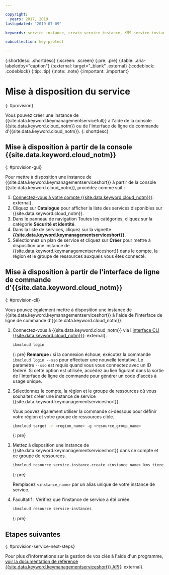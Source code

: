 ```yaml
---

copyright:
  years: 2017, 2019
lastupdated: "2019-07-09"

keywords: service instance, create service instance, KMS service instance, Key Protect service instance

subcollection: key-protect

---
```


{:shortdesc: .shortdesc}
{:screen: .screen}
{:pre: .pre}
{:table: .aria-labeledby="caption"}
{:external: target="_blank" .external}
{:codeblock: .codeblock}
{:tip: .tip}
{:note: .note}
{:important: .important}

# Mise à disposition du service
{: #provision}

Vous pouvez créer une instance de {{site.data.keyword.keymanagementservicefull}} à l'aide de la console {{site.data.keyword.cloud_notm}} ou de l'interface de ligne de commande d'{{site.data.keyword.cloud_notm}}.
{: shortdesc}

## Mise à disposition à partir de la console {{site.data.keyword.cloud_notm}}
{: #provision-gui}

Pour mettre à disposition une instance de {{site.data.keyword.keymanagementserviceshort}} à partir de la console {{site.data.keyword.cloud_notm}}, procédez comme suit :

1. [Connectez-vous à votre compte {{site.data.keyword.cloud_notm}}](https://{DomainName}){: external}.
2. Cliquez sur **Catalogue** pour afficher la liste des services disponibles sur {{site.data.keyword.cloud_notm}}.
3. Dans le panneau de navigation Toutes les catégories, cliquez sur la catégorie **Sécurité et identité**.
4. Dans la liste de services, cliquez sur la vignette **{{site.data.keyword.keymanagementserviceshort}}**.
5. Sélectionnez un plan de service et cliquez sur **Créer** pour mettre à disposition une instance de {{site.data.keyword.keymanagementserviceshort}} dans le compte, la région et le groupe de ressources auxquels vous êtes connecté.

## Mise à disposition à partir de l'interface de ligne de commande d'{{site.data.keyword.cloud_notm}}
{: #provision-cli}

Vous pouvez également mettre à disposition une instance de {{site.data.keyword.keymanagementserviceshort}} à l'aide de l'interface de ligne de commande d'{{site.data.keyword.cloud_notm}}. 

1. Connectez-vous à {{site.data.keyword.cloud_notm}} via l'[interface CLI {{site.data.keyword.cloud_notm}}](/docs/cli?topic=cloud-cli-getting-started){: external}.

    ```sh
    ibmcloud login 
    ```
    {: pre}
    **Remarque :** si la connexion échoue, exécutez la commande `ibmcloud login --sso` pour effectuer une nouvelle tentative. Le paramètre `--sso` est requis quand vous vous connectez avec un ID fédéré. Si cette option est utilisée, accédez au lien figurant dans la sortie de l'interface de ligne de commande pour générer un code d'accès à usage unique.

2. Sélectionnez le compte, la région et le groupe de ressources où vous souhaitez créer une instance de service {{site.data.keyword.keymanagementserviceshort}}.

    Vous pouvez également utiliser la commande ci-dessous pour définir votre région et votre groupe de ressources cible.

    ```sh
    ibmcloud target -r <region_name> -g <resource_group_name>
    ```
    {: pre}

3. Mettez à disposition une instance de {{site.data.keyword.keymanagementserviceshort}} dans ce compte et ce groupe de ressources.

    ```sh
    ibmcloud resource service-instance-create <instance_name> kms tiered-pricing
    ```
    {: pre}

    Remplacez `<instance_name>` par un alias unique de votre instance de service.

4. Facultatif : Vérifiez que l'instance de service a été créée.

    ```sh
    ibmcloud resource service-instances
    ```
    {: pre}

## Etapes suivantes
{: #provision-service-next-steps}

Pour plus d'informations sur la gestion de vos clés à l'aide d'un programme, [voir la documentation de référence {{site.data.keyword.keymanagementserviceshort}} API](https://{DomainName}/apidocs/key-protect){: external}.

